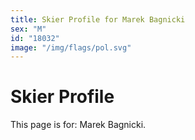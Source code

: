 ```yaml
---
title: Skier Profile for Marek Bagnicki
sex: "M"
id: "18032"
image: "/img/flags/pol.svg" 
---
```


# Skier Profile

This page is for: Marek Bagnicki.
    